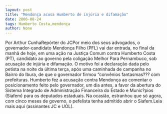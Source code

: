 ```yaml
---
layout: post
title: "Mendonça acusa Humberto de injúria e difamação"
date: 2006-08-24
tags: Humberto Costa,mendonça
author: None
---
```

Por Arthur CunhaRepórter do JCPor meio dos seus advogados, o governador-candidato Mendonça Filho (PFL) vai dar entrada, no final da manhã de hoje, em uma ação na Justiça Comum contra Humberto Costa (PT), candidato ao governo pela coligação Melhor Para Pernambuco, sob acusação de injúria e difamação. 
O motivo foi a declaração dada pelo petista na noite da última terça, após uma caminhada de campanha no Bairro do Ibura, de que o governador firmou “convênios fantasmas??? com prefeituras. Humberto fez a acusação contra Mendonça ao comentar o posicionamento feito pelo governador, um dia antes, a favor da abertura do Sistema Integrado de Administração Financeira do Estado e Munic?pios (Siafem) para os deputados estaduais. 
Na ocasião, estranhou que só agora, com cinco meses de governo, o pefelista tenha admitido abrir o Siafem.Leia mais aqui (assinantes JC e UOL). 